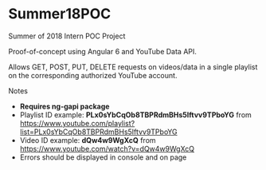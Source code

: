 # Summer18POC
Summer of 2018 Intern POC Project

Proof-of-concept using Angular 6 and YouTube Data API.

Allows GET, POST, PUT, DELETE requests on videos/data in a single playlist on the corresponding authorized YouTube account.

Notes
- **Requires ng-gapi package**
- Playlist ID example: **PLx0sYbCqOb8TBPRdmBHs5Iftvv9TPboYG** from https://www.youtube.com/playlist?list=PLx0sYbCqOb8TBPRdmBHs5Iftvv9TPboYG
- Video ID example: **dQw4w9WgXcQ** from https://www.youtube.com/watch?v=dQw4w9WgXcQ
- Errors should be displayed in console and on page

